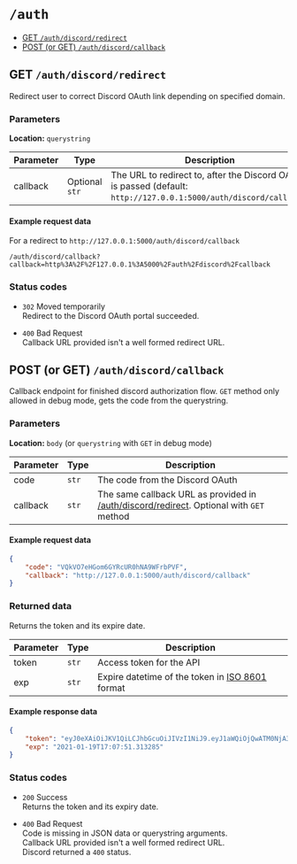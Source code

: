 # ``/auth``

- [GET ``/auth/discord/redirect``](#get-authdiscordredirect)
- [POST (or GET) ``/auth/discord/callback``](#post-or-get-authdiscordcallback)

## GET ``/auth/discord/redirect``

Redirect user to correct Discord OAuth link depending on specified domain.

### Parameters

**Location:** ``querystring``

Parameter | Type | Description
--------- | ---- | -----------
callback | Optional ``str`` | The URL to redirect to, after the Discord OAuth is passed (default: `http://127.0.0.1:5000/auth/discord/callback`)

#### Example request data

For a redirect to ``http://127.0.0.1:5000/auth/discord/callback``

```http
/auth/discord/callback?callback=http%3A%2F%2F127.0.0.1%3A5000%2Fauth%2Fdiscord%2Fcallback
```

### Status codes

- ``302`` Moved temporarily  
  Redirect to the Discord OAuth portal succeeded.

- ``400`` Bad Request  
  Callback URL provided isn't a well formed redirect URL.

## POST (or GET) ``/auth/discord/callback``

Callback endpoint for finished discord authorization flow. ``GET`` method only allowed in debug mode, gets the code from the querystring.

### Parameters

**Location:** ``body`` (or ``querystring`` with ``GET`` in debug mode)

Parameter | Type | Description
--------- | ---- | -----------
code | ``str`` | The code from the Discord OAuth
callback | ``str`` | The same callback URL as provided in [/auth/discord/redirect](./redirect.md#parameters). Optional with ``GET`` method

#### Example request data

```json
{
    "code": "VQkVO7eHGom6GYRcUR0hNA9WFrbPVF",
    "callback": "http://127.0.0.1:5000/auth/discord/callback"
}
```

### Returned data

Returns the token and its expire date.

Parameter | Type | Description
--------- | ---- | -----------
token | ``str`` |  Access token for the API
exp | ``str`` |  Expire datetime of the token in [ISO 8601](https://wikipedia.org/wiki/ISO_8601) format

#### Example response data

```json
{
    "token": "eyJ0eXAiOiJKV1QiLCJhbGcuOiJIVzI1NiJ9.eyJ1aWQiOjQwATM0NjA3OZczMzMxNzYzNQwiZXhwIcoxNjExMDc3MDcvLCJpYXQiUjE2MTA0NzEyNyF9.UN7o5giVI_xLcSAS-6QGumvTXv0Q-wpYU00Xsjcd-_U",
    "exp": "2021-01-19T17:07:51.313285"
}
```

### Status codes

- ``200`` Success  
  Returns the token and its expiry date.

- ``400`` Bad Request  
  Code is missing in JSON data or querystring arguments.  
  Callback URL provided isn't a well formed redirect URL.  
  Discord returned a `400` status.
